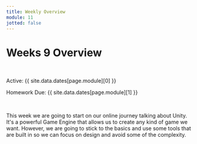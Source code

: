 ```yaml
---
title: Weekly Overview
module: 11
jotted: false
---
```


# Weeks 9 Overview <br />


<br />


Active: {{ site.data.dates[page.module][0] }}

Homework Due: {{ site.data.dates[page.module][1] }}


<br />


This week we are going to start on our online journey talking about Unity.  It's a powerful Game Engine that allows us to create any kind of game we want. However, we are going to stick to the basics and use some tools that are built in so we can focus on design and avoid some of the complexity.

<!--<iframe width="560" height="315" src="https://www.youtube.com/embed/3z8djWYeqhA" frameborder="0" allow="accelerometer; autoplay; encrypted-media; gyroscope; picture-in-picture" allowfullscreen></iframe>-->
